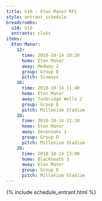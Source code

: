 ```yaml
---
title: U10 - Eton Manor RFC
style: entrant_schedule
breadcrumbs:
  u10: U10
  entrants: clubs
items:
  Eton Manor:
    12:
      time: 2018-10-14 10:20
      home: Eton Manor
      away: Medway 2
      group: Group D
      pitch: Sixways
    16:
      time: 2018-10-14 11:40
      home: Eton Manor
      away: Tunbridge Wells 2
      group: Group D
      pitch: Millenium Stadium
    18:
      time: 2018-10-14 12:20
      home: Eton Manor
      away: Sevenoaks 1
      group: Group D
      pitch: Millenium Stadium
    20:
      time: 2018-10-14 13:00
      home: Blackheath 3
      away: Eton Manor
      group: Group D
      pitch: Millenium Stadium
---
```


{% include schedule_entrant.html %}
